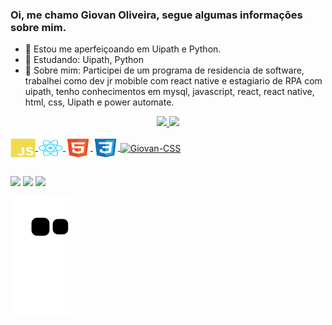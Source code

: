 ### Oi, me chamo Giovan Oliveira, segue algumas informações sobre mim.

- 🔭 Estou me aperfeiçoando em Uipath e Python.
- 🌱 Estudando: Uipath, Python
- 💬 Sobre mim: Participei de um programa de residencia de software, trabalhei como dev jr mobible com react native e estagiario de RPA com uipath, tenho conhecimentos em mysql, javascript, react, react native, html, css, Uipath e power automate.
<div align="center">
<a href="https://github.com/GiovanPshore">
  <img height="180em" src="https://github-readme-stats.vercel.app/api?username=GiovanPshore&show_icons=true&theme=radical&include_all_commits=true&count_private=true"/>
  <img height="180em" src="https://github-readme-stats.vercel.app/api/top-langs/?username=GiovanPshore&layout=compact&langs_count=7&theme=radical"/>
</div>
<div style="display: inline_block"><br>
  <img align="center" alt="Giovan-Js" height="30" width="40" src="https://raw.githubusercontent.com/devicons/devicon/master/icons/javascript/javascript-plain.svg">
  <img align="center" alt="Giovan-React" height="30" width="40" src="https://raw.githubusercontent.com/devicons/devicon/master/icons/react/react-original.svg">
  <img align="center" alt="Giovan-HTML" height="30" width="40" src="https://raw.githubusercontent.com/devicons/devicon/master/icons/html5/html5-original.svg">
  <img align="center" alt="Giovan-CSS" height="30" width="40" src="https://raw.githubusercontent.com/devicons/devicon/master/icons/css3/css3-original.svg">
  <img align="center" alt="Giovan-CSS" height="50" width="50" src="https://cdn.jsdelivr.net/gh/devicons/devicon/icons/mysql/mysql-original-wordmark.svg" />
</div>

##

<div> 
  <a href="https://www.instagram.com/giovan.oliv/" target="_blank"><img src="https://img.shields.io/badge/-Instagram-%23E4405F?style=for-the-badge&logo=instagram&logoColor=white" target="_blank"></a>
  <a href = "mailto:giovanpshore@gmail.com"><img src="https://img.shields.io/badge/-Gmail-%23333?style=for-the-badge&logo=gmail&logoColor=white" target="_blank"></a>
  <a href="https://www.linkedin.com/in/giovanoliveira/" target="_blank"><img src="https://img.shields.io/badge/-LinkedIn-%230077B5?style=for-the-badge&logo=linkedin&logoColor=white" target="_blank"></a> 
 
  ![Snake animation](https://github.com/rafaballerini/rafaballerini/blob/output/github-contribution-grid-snake.svg)
 
</div>
